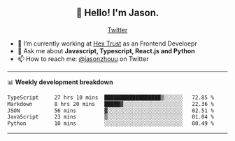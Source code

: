 <h2 align="center">👋 Hello! I'm Jason.</h2>
<p align="center">
  <a href="https://twitter.com/jasonzhouu">Twitter</a>
</p>


- 🔭 I’m currently working at [Hex Trust](https://hextrust.com/) as an Frontend Develoepr
- 💬 Ask me about **Javascript, Typescript, React.js and Python**
- 📫 How to reach me: [@jasonzhouu](https://twitter.com/jasonzhouu) on Twitter

-------

📊 **Weekly development breakdown**
<!--START_SECTION:waka-->

```txt
TypeScript     27 hrs 10 mins  ██████████████████▒░░░░░░   72.85 %
Markdown       8 hrs 20 mins   █████▓░░░░░░░░░░░░░░░░░░░   22.36 %
JSON           56 mins         ▓░░░░░░░░░░░░░░░░░░░░░░░░   02.51 %
JavaScript     23 mins         ▒░░░░░░░░░░░░░░░░░░░░░░░░   01.04 %
Python         10 mins         ░░░░░░░░░░░░░░░░░░░░░░░░░   00.49 %
```

<!--END_SECTION:waka-->

-------
